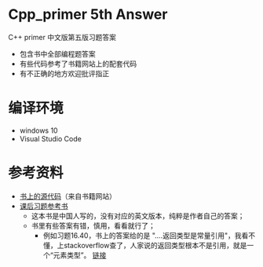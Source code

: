 # Cpp_primer 5th Answer
C++ primer 中文版第五版习题答案
- 包含书中全部编程题答案
- 有些代码参考了书籍网站上的配套代码
- 有不正确的地方欢迎批评指正

# 编译环境
- windows 10
- Visual Studio Code

# 参考资料
+ [书上的源代码](https://github.com/Aaricis/Cpp_primer/tree/master/VisualStudio2012)（来自书籍网站）
+ [课后习题参考书](https://github.com/Aaricis/Cpp_primer/tree/master/c%2B%2B%20primer%E4%B9%A0%E9%A2%98%E9%9B%86%E7%AC%AC%E4%BA%94%E7%89%88)
    - 这本书是中国人写的，没有对应的英文版本，纯粹是作者自己的答案；
    - 书里有些答案有错，慎用，看看就行了；
        * 例如习题16.40，书上的答案给的是  "....返回类型是常量引用"，我看不懂，上stackoverflow查了，人家说的返回类型根本不是引用，就是一个“元素类型”。
        [链接](https://stackoverflow.com/questions/51952586/what-is-the-type-of-decltypeint-iterator-0)
